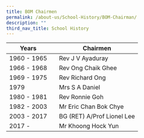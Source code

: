 ```yaml
---
title: BOM Chairmen
permalink: /about-us/School-History/BOM-Chairman/
description: ""
third_nav_title: School History
---
```





| Years |  | Chairmen |
| -------- | -------- | -------- |
| 1960 - 1965     |      | Rev J V Ayaduray     |
| 1966 - 1968     |      | Rev Ong Chaik Ghee     |
| 1969 - 1975     |      | Rev Richard Ong     |
| 1979     |      | Mrs S A Daniel     |
| 1980 - 1981     |      | Rev Ronnie Goh     |
| 1982 - 2003     |      | Mr Eric Chan Bok Chye     |
| 2003 - 2017     |      | BG (RET) A/Prof Lionel Lee     |
| 2017 -      |      | Mr Khoong Hock Yun     |